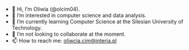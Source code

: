 - 👋 Hi, I’m Oliwia (@olcim04).
- 👀 I’m interested in computer science and data analysis.
- 🌱 I’m currently learning Computer Science at the Silesian University of Technology.
- 💞️ I’m not looking to collaborate at the moment.
- 📫 How to reach me: oliwcia.cim@interia.pl
